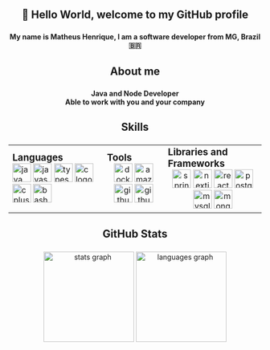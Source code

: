 <h2 align="center">👋 Hello World, welcome to my GitHub profile</h2>

### 

<div align="center"><b align="center">My name is Matheus Henrique, I am a software developer from MG, Brazil 🇧🇷</b></div>

### 

<h2 align="center">About me</h2>

### 

<div align="center"><b align="center">Java and Node Developer<br>Able to work with you and your company</b></div>

### 

<h2 align="center">Skills</h2>

### 

<div align="center">
  <table style="width: 100%; table-layout: auto;">
    <tr>
      <td>
        <h3 style="margin: 0; text-align: left;">Languages</h3>
        <div align="left">
          <img src="https://skillicons.dev/icons?i=java" height="37" alt="java logo" />
          <img src="https://skillicons.dev/icons?i=nodejs" height="37" alt="javascript logo" />
          <img src="https://skillicons.dev/icons?i=ts" height="37" alt="typescript logo" />
          <img src="https://skillicons.dev/icons?i=c" height="37" alt="c logo" />
          <img src="https://skillicons.dev/icons?i=cpp" height="37" alt="cplusplus logo" />
          <img src="https://skillicons.dev/icons?i=bash" height="37" alt="bash logo" />
        </div>
      </td>
      <td>
        <h3 style="margin: 0; text-align: left;">Tools</h3>
        <div align="center">
          <img src="https://skillicons.dev/icons?i=docker" height="37" alt="docker logo" />
          <img src="https://skillicons.dev/icons?i=aws" height="37" alt="amazonwebservices logo" />
          <img src="https://skillicons.dev/icons?i=git" height="37" alt="github logo" />
          <img src="https://skillicons.dev/icons?i=github" height="37" alt="github logo" />
        </div>
      </td>
      <td>
        <h3 style="margin: 0; text-align: left;">Libraries and Frameworks</h3>
        <div align="center">
          <img src="https://skillicons.dev/icons?i=spring" height="37" alt="spring logo" />
          <img src="https://skillicons.dev/icons?i=nextjs" height="37" alt="nextjs logo" />
          <img src="https://skillicons.dev/icons?i=react" height="37" alt="react logo" />
          <img src="https://skillicons.dev/icons?i=postgres" height="37" alt="postgresql logo" />
          <img src="https://skillicons.dev/icons?i=mysql" height="37" alt="mysql logo" />
          <img src="https://skillicons.dev/icons?i=mongodb" height="37" alt="mongodb logo" />
        </div>
      </td>
    </tr>
  </table>
</div>

### 

<h2 align="center">GitHub Stats</h2>

### 

<div align="center">
  <img src="https://github-readme-stats.vercel.app/api?username=matheus-hdas&hide_title=true&hide_rank=false&show_icons=true&include_all_commits=true&count_private=true&disable_animations=false&theme=gruvbox_light&locale=en&hide_border=true&order=1" height="180" alt="stats graph"  />
  <img src="https://github-readme-stats.vercel.app/api/top-langs?username=matheus-hdas&locale=en&hide_title=true&layout=compact&card_width=450&langs_count=10&theme=gruvbox_light&hide_border=true&order=2" height="180" alt="languages graph"  />
  <!-- <img src="https://github-readme-activity-graph.vercel.app/graph?username=matheus-hdas&radius=16&theme=gruvbox&area=true&order=5&hide_title=true" height="292" alt="activity-graph graph"  /> -->
</div>

### 
